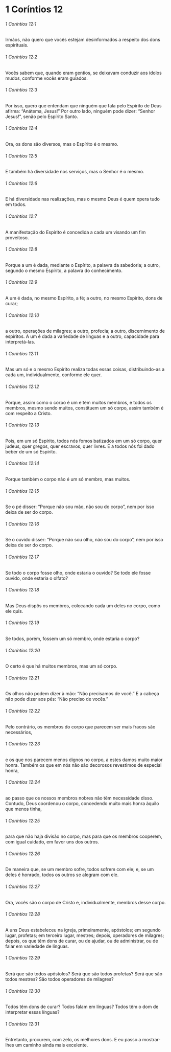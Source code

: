 # 1 Coríntios 12

###### 1 Coríntios 12:1

Irmãos, não quero que vocês estejam desinformados a respeito dos dons espirituais.

###### 1 Coríntios 12:2

Vocês sabem que, quando eram gentios, se deixavam conduzir aos ídolos mudos, conforme vocês eram guiados.

###### 1 Coríntios 12:3

Por isso, quero que entendam que ninguém que fala pelo Espírito de Deus afirma: “Anátema, Jesus!” Por outro lado, ninguém pode dizer: “Senhor Jesus!”, senão pelo Espírito Santo.

###### 1 Coríntios 12:4

Ora, os dons são diversos, mas o Espírito é o mesmo.

###### 1 Coríntios 12:5

E também há diversidade nos serviços, mas o Senhor é o mesmo.

###### 1 Coríntios 12:6

E há diversidade nas realizações, mas o mesmo Deus é quem opera tudo em todos.

###### 1 Coríntios 12:7

A manifestação do Espírito é concedida a cada um visando um fim proveitoso.

###### 1 Coríntios 12:8

Porque a um é dada, mediante o Espírito, a palavra da sabedoria; a outro, segundo o mesmo Espírito, a palavra do conhecimento.

###### 1 Coríntios 12:9

A um é dada, no mesmo Espírito, a fé; a outro, no mesmo Espírito, dons de curar;

###### 1 Coríntios 12:10

a outro, operações de milagres; a outro, profecia; a outro, discernimento de espíritos. A um é dada a variedade de línguas e a outro, capacidade para interpretá-las.

###### 1 Coríntios 12:11

Mas um só e o mesmo Espírito realiza todas essas coisas, distribuindo-as a cada um, individualmente, conforme ele quer.

###### 1 Coríntios 12:12

Porque, assim como o corpo é um e tem muitos membros, e todos os membros, mesmo sendo muitos, constituem um só corpo, assim também é com respeito a Cristo.

###### 1 Coríntios 12:13

Pois, em um só Espírito, todos nós fomos batizados em um só corpo, quer judeus, quer gregos, quer escravos, quer livres. E a todos nós foi dado beber de um só Espírito.

###### 1 Coríntios 12:14

Porque também o corpo não é um só membro, mas muitos.

###### 1 Coríntios 12:15

Se o pé disser: “Porque não sou mão, não sou do corpo”, nem por isso deixa de ser do corpo.

###### 1 Coríntios 12:16

Se o ouvido disser: “Porque não sou olho, não sou do corpo”, nem por isso deixa de ser do corpo.

###### 1 Coríntios 12:17

Se todo o corpo fosse olho, onde estaria o ouvido? Se todo ele fosse ouvido, onde estaria o olfato?

###### 1 Coríntios 12:18

Mas Deus dispôs os membros, colocando cada um deles no corpo, como ele quis.

###### 1 Coríntios 12:19

Se todos, porém, fossem um só membro, onde estaria o corpo?

###### 1 Coríntios 12:20

O certo é que há muitos membros, mas um só corpo.

###### 1 Coríntios 12:21

Os olhos não podem dizer à mão: “Não precisamos de você.” E a cabeça não pode dizer aos pés: “Não preciso de vocês.”

###### 1 Coríntios 12:22

Pelo contrário, os membros do corpo que parecem ser mais fracos são necessários,

###### 1 Coríntios 12:23

e os que nos parecem menos dignos no corpo, a estes damos muito maior honra. Também os que em nós não são decorosos revestimos de especial honra,

###### 1 Coríntios 12:24

ao passo que os nossos membros nobres não têm necessidade disso. Contudo, Deus coordenou o corpo, concedendo muito mais honra àquilo que menos tinha,

###### 1 Coríntios 12:25

para que não haja divisão no corpo, mas para que os membros cooperem, com igual cuidado, em favor uns dos outros.

###### 1 Coríntios 12:26

De maneira que, se um membro sofre, todos sofrem com ele; e, se um deles é honrado, todos os outros se alegram com ele.

###### 1 Coríntios 12:27

Ora, vocês são o corpo de Cristo e, individualmente, membros desse corpo.

###### 1 Coríntios 12:28

A uns Deus estabeleceu na igreja, primeiramente, apóstolos; em segundo lugar, profetas; em terceiro lugar, mestres; depois, operadores de milagres; depois, os que têm dons de curar, ou de ajudar, ou de administrar, ou de falar em variedade de línguas.

###### 1 Coríntios 12:29

Será que são todos apóstolos? Será que são todos profetas? Será que são todos mestres? São todos operadores de milagres?

###### 1 Coríntios 12:30

Todos têm dons de curar? Todos falam em línguas? Todos têm o dom de interpretar essas línguas?

###### 1 Coríntios 12:31

Entretanto, procurem, com zelo, os melhores dons. E eu passo a mostrar-lhes um caminho ainda mais excelente.

